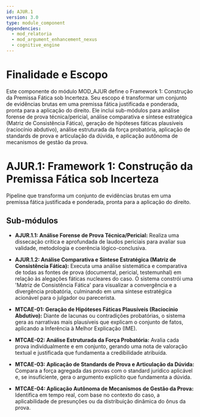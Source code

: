 ```yaml
---
id: AJUR.1
version: 3.0
type: module_component
dependencies:
  - mod_relatoria
  - mod_argument_enhancement_nexus
  - cognitive_engine
---
```


# Finalidade e Escopo

Este componente do módulo MOD_AJUR define o Framework 1: Construção da Premissa Fática sob Incerteza. Seu escopo é transformar um conjunto de evidências brutas em uma premissa fática justificada e ponderada, pronta para a aplicação do direito. Ele inclui sub-módulos para análise forense de prova técnica/pericial, análise comparativa e síntese estratégica (Matriz de Consistência Fática), geração de hipóteses fáticas plausíveis (raciocínio abdutivo), análise estruturada da força probatória, aplicação de standards de prova e articulação da dúvida, e aplicação autônoma de mecanismos de gestão da prova.

# AJUR.1: Framework 1: Construção da Premissa Fática sob Incerteza

Pipeline que transforma um conjunto de evidências brutas em uma premissa fática justificada e ponderada, pronta para a aplicação do direito.

## Sub-módulos

- **AJUR.1.1: Análise Forense de Prova Técnica/Pericial:** Realiza uma dissecação crítica e aprofundada de laudos periciais para avaliar sua validade, metodologia e coerência lógico-conclusiva.

- **AJUR.1.2: Análise Comparativa e Síntese Estratégica (Matriz de Consistência Fática):** Executa uma análise sistemática e comparativa de todas as fontes de prova (documental, pericial, testemunhal) em relação às alegações fáticas nucleares do caso. O sistema constrói uma 'Matriz de Consistência Fática' para visualizar a convergência e a divergência probatória, culminando em uma síntese estratégica acionável para o julgador ou parecerista.

- **MTCAE-01: Geração de Hipóteses Fáticas Plausíveis (Raciocínio Abdutivo):** Diante de lacunas ou contradições probatórias, o sistema gera as narrativas mais plausíveis que explicam o conjunto de fatos, aplicando a Inferência à Melhor Explicação (IME).

- **MTCAE-02: Análise Estruturada da Força Probatória:** Avalia cada prova individualmente e em conjunto, gerando uma nota de valoração textual e justificada que fundamenta a credibilidade atribuída.

- **MTCAE-03: Aplicação de Standards de Prova e Articulação da Dúvida:** Compara a força agregada das provas com o standard jurídico aplicável e, se insuficiente, gera o argumento explícito que fundamenta a dúvida.

- **MTCAE-04: Aplicação Autônoma de Mecanismos de Gestão da Prova:** Identifica em tempo real, com base no contexto do caso, a aplicabilidade de presunções ou da distribuição dinâmica do ônus da prova.

